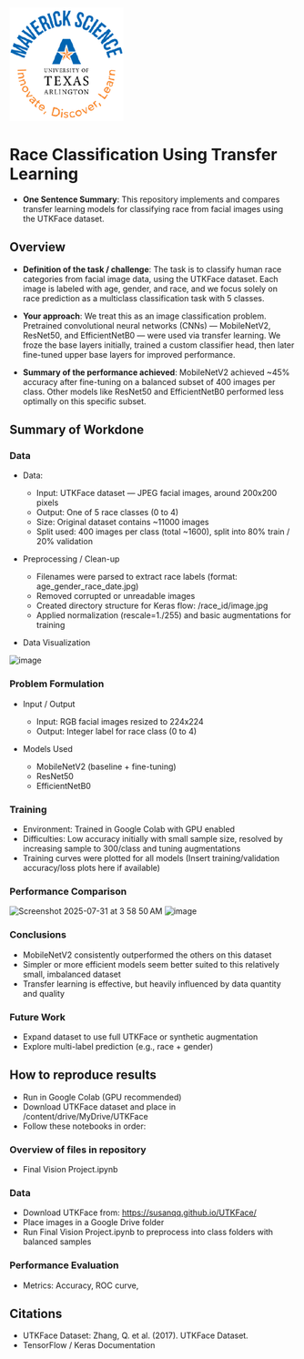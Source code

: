 ![](UTA-DataScience-Logo.png)

# Race Classification Using Transfer Learning

* **One Sentence Summary**: This repository implements and compares transfer learning models for classifying race from facial images using the UTKFace dataset. 

## Overview

* **Definition of the task / challenge**:
The task is to classify human race categories from facial image data, using the UTKFace dataset. Each image is labeled with age, gender, and race, and we focus solely on race prediction as a multiclass classification task with 5 classes.

* **Your approach**:
We treat this as an image classification problem. Pretrained convolutional neural networks (CNNs) — MobileNetV2, ResNet50, and EfficientNetB0 — were used via transfer learning. We froze the base layers initially, trained a custom classifier head, then later fine-tuned upper base layers for improved performance.

* **Summary of the performance achieved**:
MobileNetV2 achieved ~45% accuracy after fine-tuning on a balanced subset of 400 images per class. Other models like ResNet50 and EfficientNetB0 performed less optimally on this specific subset.

## Summary of Workdone

### Data

* Data:
  * Input: UTKFace dataset — JPEG facial images, around 200x200 pixels
  * Output: One of 5 race classes (0 to 4)
  * Size: Original dataset contains ~11000 images
  * Split used: 400 images per class (total ~1600), split into 80% train / 20% validation

* Preprocessing / Clean-up
  * Filenames were parsed to extract race labels (format: age_gender_race_date.jpg)
  * Removed corrupted or unreadable images
  * Created directory structure for Keras flow: /race_id/image.jpg
  * Applied normalization (rescale=1./255) and basic augmentations for training

* Data Visualization
<img width="1169" height="593" alt="image" src="https://github.com/user-attachments/assets/289771a2-69a4-4fc5-a3ea-e6cba1a2816a" />


### Problem Formulation

* Input / Output

  * Input: RGB facial images resized to 224x224
  * Output: Integer label for race class (0 to 4)

* Models Used
  * MobileNetV2 (baseline + fine-tuning)
  * ResNet50
  * EfficientNetB0

### Training

* Environment: Trained in Google Colab with GPU enabled
* Difficulties: Low accuracy initially with small sample size, resolved by increasing sample to 300/class and tuning augmentations
* Training curves were plotted for all models
(Insert training/validation accuracy/loss plots here if available)

### Performance Comparison
<img width="286" height="73" alt="Screenshot 2025-07-31 at 3 58 50 AM" src="https://github.com/user-attachments/assets/8831dc38-92f3-4ab9-a6c6-3ffc517878e5" />
<img width="1001" height="701" alt="image" src="https://github.com/user-attachments/assets/ced06377-6399-42bf-a85b-b2e5a12766cb" />


### Conclusions

* MobileNetV2 consistently outperformed the others on this dataset
* Simpler or more efficient models seem better suited to this relatively small, imbalanced dataset
* Transfer learning is effective, but heavily influenced by data quantity and quality

### Future Work

* Expand dataset to use full UTKFace or synthetic augmentation
* Explore multi-label prediction (e.g., race + gender)

## How to reproduce results

* Run in Google Colab (GPU recommended)
* Download UTKFace dataset and place in /content/drive/MyDrive/UTKFace
* Follow these notebooks in order:

### Overview of files in repository

* Final Vision Project.ipynb

### Data

* Download UTKFace from: https://susanqq.github.io/UTKFace/
* Place images in a Google Drive folder
* Run Final Vision Project.ipynb to preprocess into class folders with balanced samples

### Performance Evaluation

* Metrics: Accuracy, ROC curve,


## Citations

* UTKFace Dataset: Zhang, Q. et al. (2017). UTKFace Dataset.
* TensorFlow / Keras Documentation







